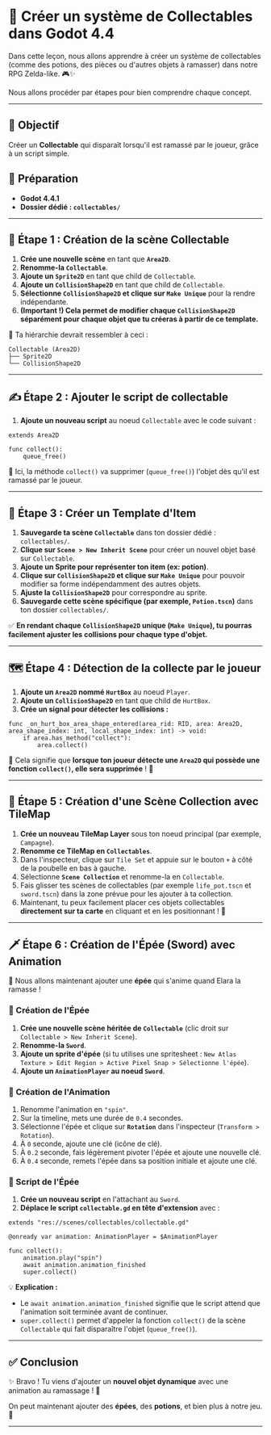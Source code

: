 
# 🍄 Créer un système de Collectables dans Godot 4.4

Dans cette leçon, nous allons apprendre à créer un système de collectables (comme des potions, des pièces ou d'autres objets à ramasser) dans notre RPG Zelda-like. 🎮✨

Nous allons procéder par étapes pour bien comprendre chaque concept.

---

## 📌 Objectif
Créer un **Collectable** qui disparaît lorsqu'il est ramassé par le joueur, grâce à un script simple.

## 📁 Préparation
- **Godot 4.4.1**
- **Dossier dédié : `collectables/`**

---

## 🌟 Étape 1 : Création de la scène Collectable

1. **Crée une nouvelle scène** en tant que **`Area2D`**.
2. **Renomme-la `Collectable`**.
3. **Ajoute un `Sprite2D`** en tant que child de `Collectable`.
4. **Ajoute un `CollisionShape2D`** en tant que child de `Collectable`.
5. **Sélectionne `CollisionShape2D` et clique sur `Make Unique`** pour la rendre indépendante.
6. **(Important !) Cela permet de modifier chaque `CollisionShape2D` séparément pour chaque objet que tu créeras à partir de ce template.**

🎯 Ta hiérarchie devrait ressembler à ceci :  
```
Collectable (Area2D)
├── Sprite2D
└── CollisionShape2D
```

---

## ✍️ Étape 2 : Ajouter le script de collectable

1. **Ajoute un nouveau script** au noeud `Collectable` avec le code suivant :

```gdscript
extends Area2D

func collect():
    queue_free()
```

📌 Ici, la méthode `collect()` va supprimer (`queue_free()`) l'objet dès qu'il est ramassé par le joueur.

---

## 📂 Étape 3 : Créer un Template d'Item

1. **Sauvegarde ta scène `Collectable`** dans ton dossier dédié : `collectables/`.
2. **Clique sur `Scene > New Inherit Scene`** pour créer un nouvel objet basé sur `Collectable`.
3. **Ajoute un Sprite pour représenter ton item (ex: potion)**.
4. **Clique sur `CollisionShape2D` et clique sur `Make Unique`** pour pouvoir modifier sa forme indépendamment des autres objets.
5. **Ajuste la `CollisionShape2D`** pour correspondre au sprite.
6. **Sauvegarde cette scène spécifique (par exemple, `Potion.tscn`)** dans ton dossier `collectables/`.

✅ **En rendant chaque `CollisionShape2D` unique (`Make Unique`), tu pourras facilement ajuster les collisions pour chaque type d'objet.**

---

## 🗺️ Étape 4 : Détection de la collecte par le joueur

1. **Ajoute un `Area2D` nommé `HurtBox`** au noeud `Player`.
2. **Ajoute un `CollisionShape2D`** en tant que child de `HurtBox`.
3. **Crée un signal pour détecter les collisions :**

```gdscript
func _on_hurt_box_area_shape_entered(area_rid: RID, area: Area2D, area_shape_index: int, local_shape_index: int) -> void:
    if area.has_method("collect"):
        area.collect()
```

📌 Cela signifie que **lorsque ton joueur détecte une `Area2D` qui possède une fonction `collect()`, elle sera supprimée** ! 🎉

---

## 🌟 Étape 5 : Création d'une Scène Collection avec TileMap

1. **Crée un nouveau TileMap Layer** sous ton noeud principal (par exemple, `Campagne`).
2. **Renomme ce TileMap en `Collectables`**.
3. Dans l'inspecteur, clique sur `Tile Set` et appuie sur le bouton `+` à côté de la poubelle en bas à gauche.
4. Sélectionne **`Scene Collection`** et renomme-la en `Collectable`.
5. Fais glisser tes scènes de collectables (par exemple `life_pot.tscn` et `sword.tscn`) dans la zone prévue pour les ajouter à ta collection.
6. Maintenant, tu peux facilement placer ces objets collectables **directement sur ta carte** en cliquant et en les positionnant ! 🎉

---

## 🗡️ Étape 6 : Création de l'Épée (Sword) avec Animation

🎉 Nous allons maintenant ajouter une **épée** qui s'anime quand Elara la ramasse !

### 🔨 Création de l'Épée

1. **Crée une nouvelle scène héritée de `Collectable`** (clic droit sur `Collectable > New Inherit Scene`).
2. **Renomme-la `Sword`**.
3. **Ajoute un sprite d'épée** (si tu utilises une spritesheet : `New Atlas Texture > Edit Region > Active Pixel Snap > Sélectionne l'épée`).
4. **Ajoute un `AnimationPlayer` au noeud `Sword`**.

### 💾 Création de l'Animation

1. Renomme l'animation en `"spin"`.
2. Sur la timeline, mets une durée de `0.4` secondes.
3. Sélectionne l'épée et clique sur **`Rotation`** dans l'inspecteur (`Transform > Rotation`).
4. À `0` seconde, ajoute une clé (icône de clé).
5. À `0.2` seconde, fais légèrement pivoter l'épée et ajoute une nouvelle clé.
6. À `0.4` seconde, remets l'épée dans sa position initiale et ajoute une clé.

### 📜 Script de l'Épée

1. **Crée un nouveau script** en l'attachant au `Sword`.
2. **Déplace le script `collectable.gd` en tête d'extension** avec :

```gdscript
extends "res://scenes/collectables/collectable.gd"

@onready var animation: AnimationPlayer = $AnimationPlayer

func collect():
    animation.play("spin")
    await animation.animation_finished
    super.collect()
```

💡 **Explication :**  
- Le `await animation.animation_finished` signifie que le script attend que l'animation soit terminée avant de continuer.  
- `super.collect()` permet d'appeler la fonction `collect()` de la scène `Collectable` qui fait disparaître l'objet (`queue_free()`).

---

## ✅ Conclusion
✨ Bravo ! Tu viens d'ajouter un **nouvel objet dynamique** avec une animation au ramassage ! 🎉

On peut maintenant ajouter des **épées**, des **potions**, et bien plus à notre jeu. 🌈



---


